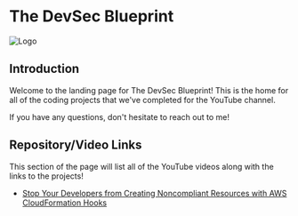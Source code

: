 # The DevSec Blueprint

![Logo](./profile/default_banner.svg)

## Introduction
Welcome to the landing page for The DevSec Blueprint! This is the home for all of the coding projects that we've completed for the YouTube channel.

If you have any questions, don't hesitate to reach out to me!

## Repository/Video Links

This section of the page will list all of the YouTube videos along with the links to the projects!

- [Stop Your Developers from Creating Noncompliant Resources with AWS CloudFormation Hooks](https://github.com/The-DevSec-Blueprint/cloudformation_hooks)
